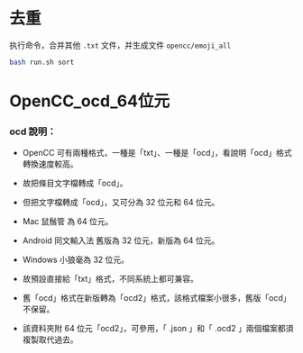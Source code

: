 # 去重

执行命令，合并其他 `.txt` 文件，并生成文件 `opencc/emoji_all` 

```bash
bash run.sh sort
```

# OpenCC_ocd_64位元

### ocd 說明：

- OpenCC 可有兩種格式，一種是「txt」、一種是「ocd」，看說明「ocd」格式轉換速度較高。

- 故把條目文字檔轉成「ocd」。

- 但把文字檔轉成「ocd」，又可分為 32 位元和 64 位元。

- Mac 鼠鬚管 為 64 位元。

- Android 同文輸入法 舊版為 32 位元，新版為 64 位元。

- Windows 小狼毫為 32 位元。

- 故預設直接給「txt」格式，不同系統上都可兼容。

- 舊「ocd」格式在新版轉為「ocd2」格式，該格式檔案小很多，舊版「ocd」不保留。

- 該資料夾附 64 位元「ocd2」，可參用，「 .json 」和「 .ocd2 」兩個檔案都須複製取代過去。

